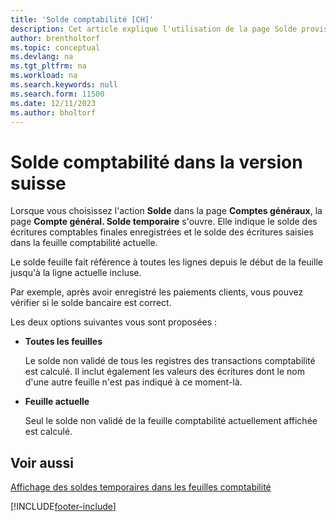 ```yaml
---
title: 'Solde comptabilité [CH]'
description: Cet article explique l'utilisation de la page Solde provisoire des comptes généraux pour afficher les écritures comptables validées.
author: brentholtorf
ms.topic: conceptual
ms.devlang: na
ms.tgt_pltfrm: na
ms.workload: na
ms.search.keywords: null
ms.search.form: 11500
ms.date: 12/11/2023
ms.author: bholtorf
---
```

# Solde comptabilité dans la version suisse

Lorsque vous choisissez l'action **Solde** dans la page **Comptes généraux**, la page **Compte général. Solde temporaire** s'ouvre. Elle indique le solde des écritures comptables finales enregistrées et le solde des écritures saisies dans la feuille comptabilité actuelle.  

Le solde feuille fait référence à toutes les lignes depuis le début de la feuille jusqu'à la ligne actuelle incluse.

Par exemple, après avoir enregistré les paiements clients, vous pouvez vérifier si le solde bancaire est correct.

Les deux options suivantes vous sont proposées :

* **Toutes les feuilles**

    Le solde non validé de tous les registres des transactions comptabilité est calculé. Il inclut également les valeurs des écritures dont le nom d'une autre feuille n'est pas indiqué à ce moment-là.

* **Feuille actuelle**

    Seul le solde non validé de la feuille comptabilité actuellement affichée est calculé.

## Voir aussi

[Affichage des soldes temporaires dans les feuilles comptabilité](how-to-view-temporary-balances-in-general-ledger-journals.md)  


[!INCLUDE[footer-include](../../includes/footer-banner.md)]